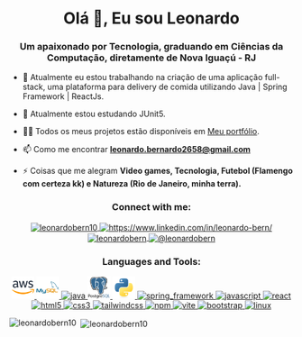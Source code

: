    <h1 align="center">Olá 👋, Eu sou Leonardo</h1>
    <h3 align="center">Um apaixonado por Tecnologia, graduando em Ciências da Computação, diretamente de Nova Iguaçú -
        RJ</h3>

- 🔭 Atualmente eu estou trabalhando na criação de uma aplicação full-stack, uma plataforma para delivery de comida
    utilizando Java | Spring Framework | ReactJs.

- 🌱 Atualmente estou estudando JUnit5.

- 👨‍💻 Todos os meus projetos estão disponíveis em [Meu portfólio](https://portfolio-leonardo25.vercel.app/).

- 📫 Como me encontrar **leonardo.bernardo2658@gmail.com**

- ⚡ Coisas que me alegram **Video games, Tecnologia, Futebol (Flamengo com certeza kk) e Natureza (Rio de Janeiro,
    minha terra).**

<h3 align="center">Connect with me:</h3>
<p align="center">
<a href="https://twitter.com/leonardobern10" target="blank">
<img align="center"
src="https://raw.githubusercontent.com/rahuldkjain/github-profile-readme-generator/master/src/images/icons/Social/twitter.svg"
alt="leonardobern10" height="30" width="40" />
</a>
<a href="https://www.linkedin.com/in/leonardo-bern/" target="blank">
<img align="center"
src="https://raw.githubusercontent.com/rahuldkjain/github-profile-readme-generator/master/src/images/icons/Social/linked-in-alt.svg"
alt="https://www.linkedin.com/in/leonardo-bern/" height="30" width="40" />
</a>
<a href="https://kaggle.com/leonardobern" target="blank">
<img align="center"
src="https://raw.githubusercontent.com/rahuldkjain/github-profile-readme-generator/master/src/images/icons/Social/kaggle.svg"
alt="leonardobern" height="30" width="40" />
</a>
<a href="https://instagram.com/@leonardobern" target="blank">
<img align="center"
src="https://raw.githubusercontent.com/rahuldkjain/github-profile-readme-generator/master/src/images/icons/Social/instagram.svg"
alt="@leonardobern" height="30" width="40" />
</a>
</p>

<h3 align="center">Languages and Tools:</h3>
    <p align="center">
        <a href="https://aws.amazon.com" target="_blank" rel="noreferrer">
            <img src="https://raw.githubusercontent.com/devicons/devicon/master/icons/amazonwebservices/amazonwebservices-original-wordmark.svg"
                alt="aws" width="40" height="40" />
        </a>
        <a href="https://www.mysql.com/" target="_blank" rel="noreferrer">
            <img src="https://raw.githubusercontent.com/devicons/devicon/master/icons/mysql/mysql-original-wordmark.svg"
                alt="mysql" width="40" height="40" />
        </a>
        <a href="https://docs.oracle.com/en/java/" target="_blank" rel="noreferrer">
            <img src="https://seeklogo.com/images/J/java-logo-7833D1D21A-seeklogo.com.png" alt="java" width="20"
                height="40" />
        </a>
        <a href="https://www.postgresql.org" target="_blank" rel="noreferrer">
            <img src="https://raw.githubusercontent.com/devicons/devicon/master/icons/postgresql/postgresql-original-wordmark.svg"
                alt="postgresql" width="40" height="40" />
        </a>
        <a href="https://www.python.org" target="_blank" rel="noreferrer">
            <img src="https://raw.githubusercontent.com/devicons/devicon/master/icons/python/python-original.svg"
                alt="python" width="40" height="40" />
        </a>
        <a href="https://spring.io/" target="_blank" rel="noreferrer">
            <img src="https://seeklogo.com/images/S/spring-logo-9A2BC78AAF-seeklogo.com.png" alt="spring_framework"
                width="40" height="40" />
        </a>
        <a href="https://developer.mozilla.org/pt-BR/docs/Web/JavaScript" target="_blank" rel="noreferrer">
            <img src="https://seeklogo.com/images/J/javascript-js-logo-2949701702-seeklogo.com.png" alt="javascript"
                width="35" height="40" />
        </a>
        </a>
        <a href="https://react.dev/" target="_blank" rel="noreferrer">
            <img src="https://seeklogo.com/images/R/react-logo-7B3CE81517-seeklogo.com.png" alt="react" width="40"
                height="40" />
        </a>
        <a href="https://developer.mozilla.org/pt-BR/docs/Web/HTML" target="_blank" rel="noreferrer">
            <img src="https://seeklogo.com/images/H/html5-logo-EF92D240D7-seeklogo.com.png" alt="html5" width="30"
                height="40" />
        </a>
        <a href="https://developer.mozilla.org/pt-BR/docs/Web/CSS" target="_blank" rel="noreferrer">
            <img src="https://seeklogo.com/images/C/css3-logo-8724075274-seeklogo.com.png" alt="css3" width="30"
                height="40" />
        </a>
        <a href="https://tailwindcss.com/" target="_blank" rel="noreferrer">
            <img src="https://seeklogo.com/images/T/tailwind-css-logo-5AD4175897-seeklogo.com.png" alt="tailwindcss"
                width="40" height="30" />
        </a>
        <a href="https://www.npmjs.com/" target="_blank" rel="noreferrer">
            <img src="https://seeklogo.com/images/N/npm-node-package-manager-logo-DE93649ED1-seeklogo.com.png" alt="npm"
                width="40" height="20" />
        </a>
        <a href="https://vitejs.dev/" target="_blank" rel="noreferrer">
            <img src="https://seeklogo.com/images/V/vite-logo-BFD4283991-seeklogo.com.png" alt="vite" width="40"
                height="40" />
        </a>
        <a href="https://getbootstrap.com/" target="_blank" rel="noreferrer">
            <img src="https://seeklogo.com/images/B/bootstrap-5-logo-85A1F11F4F-seeklogo.com.png" alt="bootstrap"
                width="45" height="40" />
        </a>
        <a href="https://www.linux.org/" target="_blank" rel="noreferrer">
            <img src="https://seeklogo.com/images/L/Linux_Tux-logo-DA252F3C21-seeklogo.com.png" alt="linux" width="40"
                height="40" />
        </a>
    </p>

<p>
        <img align="left"
            src="https://github-readme-stats.vercel.app/api/top-langs?username=leonardobern10&show_icons=true&locale=en&layout=compact"
            alt="leonardobern10" />
    </p>

<p>&nbsp;
       <img align="center"
            src="https://github-readme-stats.vercel.app/api?username=leonardobern10&show_icons=true&locale=en"
            alt="leonardobern10" />
    </p>
